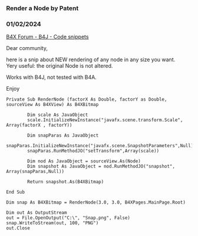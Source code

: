 ### Render a Node by Patent
### 01/02/2024
[B4X Forum - B4J - Code snippets](https://www.b4x.com/android/forum/threads/158374/)

Dear community,  
  
here is a snip about NEW rendering of any node in any size you want.  
Yery useful: the original Node is not altered.  
  
Works with B4J, not tested with B4A.  
  
Enjoy  
  
  

```B4X
Private Sub RenderNode (factorX As Double, factorY as Double, sourceView As B4XView) As B4XBitmap  
      
        Dim scale As JavaObject  
        scale.InitializeNewInstance("javafx.scene.transform.Scale", Array(factorX , factorY))        
              
        Dim snapParas As JavaObject  
        snapParas.InitializeNewInstance("javafx.scene.SnapshotParameters",Null)  
        snapParas.RunMethodJO("setTransform",Array(scale))  
              
        Dim nod As JavaObject = sourceView.As(Node)  
        Dim snapshot As JavaObject = nod.RunMethodJO("snapshot", Array(snapParas,Null))        
                  
        Return snapshot.As(B4XBitmap)  
  
End Sub
```

  
  

```B4X
Dim snap As B4XBitmap = RenderNode(3.0, 3.0, B4XPages.MainPage.Root)  
  
Dim out As OutputStream  
out = File.OpenOutput("C:\", "Snap.png", False)  
snap.WriteToStream(out, 100, "PNG")  
out.Close
```